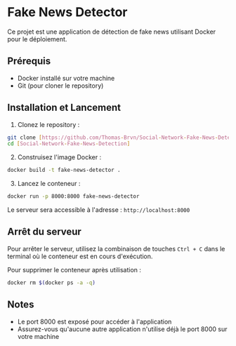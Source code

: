 # Fake News Detector

Ce projet est une application de détection de fake news utilisant Docker pour le déploiement.

## Prérequis

- Docker installé sur votre machine
- Git (pour cloner le repository)

## Installation et Lancement

1. Clonez le repository :
```bash
git clone [https://github.com/Thomas-Brvn/Social-Network-Fake-News-Detection.git]
cd [Social-Network-Fake-News-Detection]
```

2. Construisez l'image Docker :
```bash
docker build -t fake-news-detector .
```

3. Lancez le conteneur :
```bash
docker run -p 8000:8000 fake-news-detector
```

Le serveur sera accessible à l'adresse : `http://localhost:8000`

## Arrêt du serveur

Pour arrêter le serveur, utilisez la combinaison de touches `Ctrl + C` dans le terminal où le conteneur est en cours d'exécution.

Pour supprimer le conteneur après utilisation :
```bash
docker rm $(docker ps -a -q)
```

## Notes

- Le port 8000 est exposé pour accéder à l'application
- Assurez-vous qu'aucune autre application n'utilise déjà le port 8000 sur votre machine 